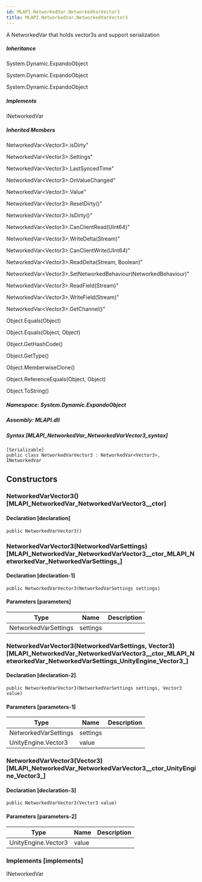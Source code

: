 ```yaml
---  
id: MLAPI.NetworkedVar.NetworkedVarVector3  
title: MLAPI.NetworkedVar.NetworkedVarVector3  
---
```


<div class="markdown level0 summary" markdown="1">

A NetworkedVar that holds vector3s and support serialization

</div>

<div class="markdown level0 conceptual" markdown="1">

</div>

<div class="inheritance" markdown="1">

##### Inheritance

<div class="level0" markdown="1">

System.Dynamic.ExpandoObject

</div>

<div class="level1" markdown="1">

System.Dynamic.ExpandoObject

</div>

<div class="level2" markdown="1">

System.Dynamic.ExpandoObject

</div>

</div>

<div markdown="1" classs="implements">

##### Implements

<div markdown="1">

INetworkedVar

</div>

</div>

<div class="inheritedMembers" markdown="1">

##### Inherited Members

<div markdown="1">

NetworkedVar\<Vector3\>.isDirty"

</div>

<div markdown="1">

NetworkedVar\<Vector3\>.Settings"

</div>

<div markdown="1">

NetworkedVar\<Vector3\>.LastSyncedTime"

</div>

<div markdown="1">

NetworkedVar\<Vector3\>.OnValueChanged"

</div>

<div markdown="1">

NetworkedVar\<Vector3\>.Value"

</div>

<div markdown="1">

NetworkedVar\<Vector3\>.ResetDirty()"

</div>

<div markdown="1">

NetworkedVar\<Vector3\>.IsDirty()"

</div>

<div markdown="1">

NetworkedVar\<Vector3\>.CanClientRead(UInt64)"

</div>

<div markdown="1">

NetworkedVar\<Vector3\>.WriteDelta(Stream)"

</div>

<div markdown="1">

NetworkedVar\<Vector3\>.CanClientWrite(UInt64)"

</div>

<div markdown="1">

NetworkedVar\<Vector3\>.ReadDelta(Stream, Boolean)"

</div>

<div markdown="1">

NetworkedVar\<Vector3\>.SetNetworkedBehaviour(NetworkedBehaviour)"

</div>

<div markdown="1">

NetworkedVar\<Vector3\>.ReadField(Stream)"

</div>

<div markdown="1">

NetworkedVar\<Vector3\>.WriteField(Stream)"

</div>

<div markdown="1">

NetworkedVar\<Vector3\>.GetChannel()"

</div>

<div markdown="1">

Object.Equals(Object)

</div>

<div markdown="1">

Object.Equals(Object, Object)

</div>

<div markdown="1">

Object.GetHashCode()

</div>

<div markdown="1">

Object.GetType()

</div>

<div markdown="1">

Object.MemberwiseClone()

</div>

<div markdown="1">

Object.ReferenceEquals(Object, Object)

</div>

<div markdown="1">

Object.ToString()

</div>

</div>

##### **Namespace**: System.Dynamic.ExpandoObject

##### **Assembly**: MLAPI.dll

##### Syntax [MLAPI_NetworkedVar_NetworkedVarVector3_syntax]

    [Serializable]
    public class NetworkedVarVector3 : NetworkedVar<Vector3>, INetworkedVar

## Constructors 

### NetworkedVarVector3() [MLAPI_NetworkedVar_NetworkedVarVector3__ctor]

<div class="markdown level1 summary" markdown="1">

</div>

<div class="markdown level1 conceptual" markdown="1">

</div>

#### Declaration [declaration]

    public NetworkedVarVector3()

### NetworkedVarVector3(NetworkedVarSettings) [MLAPI_NetworkedVar_NetworkedVarVector3__ctor_MLAPI_NetworkedVar_NetworkedVarSettings_]

<div class="markdown level1 summary" markdown="1">

</div>

<div class="markdown level1 conceptual" markdown="1">

</div>

#### Declaration [declaration-1]

    public NetworkedVarVector3(NetworkedVarSettings settings)

#### Parameters [parameters]

| Type                 | Name     | Description |
|----------------------|----------|-------------|
| NetworkedVarSettings | settings |             |

### NetworkedVarVector3(NetworkedVarSettings, Vector3) [MLAPI_NetworkedVar_NetworkedVarVector3__ctor_MLAPI_NetworkedVar_NetworkedVarSettings_UnityEngine_Vector3_]

<div class="markdown level1 summary" markdown="1">

</div>

<div class="markdown level1 conceptual" markdown="1">

</div>

#### Declaration [declaration-2]

    public NetworkedVarVector3(NetworkedVarSettings settings, Vector3 value)

#### Parameters [parameters-1]

| Type                 | Name     | Description |
|----------------------|----------|-------------|
| NetworkedVarSettings | settings |             |
| UnityEngine.Vector3  | value    |             |

### NetworkedVarVector3(Vector3) [MLAPI_NetworkedVar_NetworkedVarVector3__ctor_UnityEngine_Vector3_]

<div class="markdown level1 summary" markdown="1">

</div>

<div class="markdown level1 conceptual" markdown="1">

</div>

#### Declaration [declaration-3]

    public NetworkedVarVector3(Vector3 value)

#### Parameters [parameters-2]

| Type                | Name  | Description |
|---------------------|-------|-------------|
| UnityEngine.Vector3 | value |             |

### Implements [implements]

<div markdown="1">

INetworkedVar

</div>
